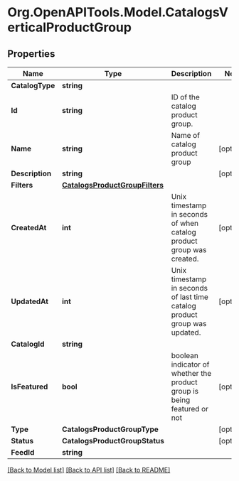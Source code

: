 # Org.OpenAPITools.Model.CatalogsVerticalProductGroup

## Properties

Name | Type | Description | Notes
------------ | ------------- | ------------- | -------------
**CatalogType** | **string** |  | 
**Id** | **string** | ID of the catalog product group. | 
**Name** | **string** | Name of catalog product group | [optional] 
**Description** | **string** |  | [optional] 
**Filters** | [**CatalogsProductGroupFilters**](CatalogsProductGroupFilters.md) |  | 
**CreatedAt** | **int** | Unix timestamp in seconds of when catalog product group was created. | [optional] 
**UpdatedAt** | **int** | Unix timestamp in seconds of last time catalog product group was updated. | [optional] 
**CatalogId** | **string** |  | 
**IsFeatured** | **bool** | boolean indicator of whether the product group is being featured or not | [optional] 
**Type** | **CatalogsProductGroupType** |  | [optional] 
**Status** | **CatalogsProductGroupStatus** |  | [optional] 
**FeedId** | **string** |  | 

[[Back to Model list]](../README.md#documentation-for-models) [[Back to API list]](../README.md#documentation-for-api-endpoints) [[Back to README]](../README.md)

